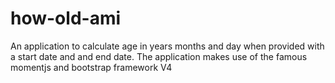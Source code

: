 # how-old-ami
An application to calculate age in years months and day when provided with a start date and and end date.
The application makes use of the famous momentjs and bootstrap framework V4
